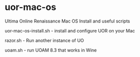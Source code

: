 # uor-mac-os
Ultima Online Renaissance Mac OS Install and useful scripts

uor-mac-os-install.sh - install and configure UOR on your Mac

razor.sh - Run another instance of UO

uoam.sh - run UOAM 8.3 that works in Wine

